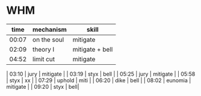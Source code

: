 # WHM
| time | mechanism | skill |
|---|---|---|
| 00:07 | on the soul  | mitigate |
| 02:09 | theory I | mitigate + bell |
| 04:52 | limit cut | mitigate |



| 03:10 | jury  | mitigate |
| 03:19 | styx  | bell |
| 05:25 | jury | mitigate |
| 05:58 | styx     | xx |
| 07:29 | uphold | miti |
| 06:20 | dike     | bell |
| 08:02 | eunomia  | mitigate |
| 09:20 | styx     | bell|
